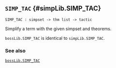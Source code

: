 ## `SIMP_TAC` {#simpLib.SIMP_TAC}


```
SIMP_TAC : simpset -> thm list -> tactic
```



Simplify a term with the given simpset and theorems.


`bossLib.SIMP_TAC` is identical to `simpLib.SIMP_TAC`.

### See also

[`bossLib.SIMP_TAC`](#bossLib.SIMP_TAC)


